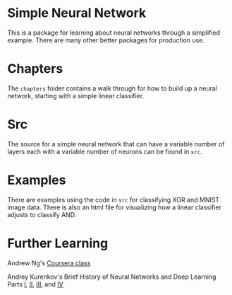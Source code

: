 # Simple Neural Network

This is a package for learning about neural networks through a simplified example. There are many other better packages for production use.

# Chapters

The `chapters` folder contains a walk through for how to build up a neural network, starting with a simple linear classifier.

# Src

The source for a simple neural network that can have a variable number of layers each with a variable number of neurons can be found in `src`.

# Examples

There are examples using the code in `src` for classifying XOR and MNIST image data. There is also an html file for visualizing how a linear classifier adjusts to classify AND.

# Further Learning

Andrew Ng's [Coursera class](https://www.coursera.org/learn/machine-learning/)

Andrey Kurenkov's Brief History of Neural Networks and Deep Learning Parts [I](http://www.andreykurenkov.com/writing/a-brief-history-of-neural-nets-and-deep-learning/), [II](http://www.andreykurenkov.com/writing/a-brief-history-of-neural-nets-and-deep-learning-part-2/), [III](http://www.andreykurenkov.com/writing/a-brief-history-of-neural-nets-and-deep-learning-part-3/), and [IV](http://www.andreykurenkov.com/writing/a-brief-history-of-neural-nets-and-deep-learning-part-4/)
